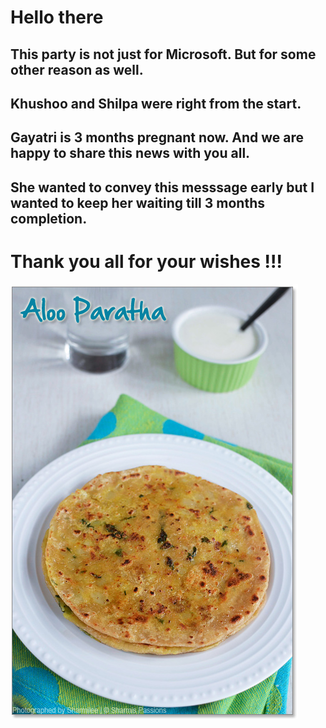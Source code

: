 # Hello there


## This party is not just for Microsoft. But for some other reason as well.  
##  Khushoo and Shilpa were right from the start. 
## Gayatri is 3 months pregnant now. And we are happy to share this news with you all.
## She wanted to convey this messsage early but I wanted to keep her waiting till 3 months completion.

# Thank you all for your wishes !!!




![Aloo Paratha](/aloo.jpeg)



